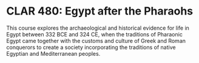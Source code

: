 # CLAR 480: Egypt after the Pharaohs

This course explores the archaeological and historical evidence for life in Egypt between 332 BCE and 324 CE, when the traditions of Pharaonic Egypt came together with the customs and culture of Greek and Roman conquerors to create a society incorporating the traditions of native Egyptian and Mediterranean peoples.